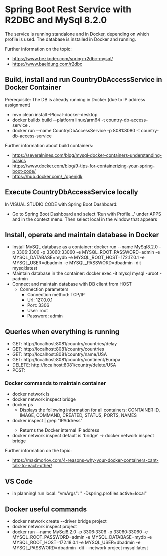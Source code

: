 # Spring Boot Rest Service with R2DBC and MySql 8.2.0
The service is running standalone and in Docker, depending on which profile is used. The database is installed in Docker and running.

Further information on the topic:

- https://www.bezkoder.com/spring-r2dbc-mysql/
- https://www.baeldung.com/r2dbc

## Build, install and run CountryDbAccessService in Docker Container
Prerequisite: The DB is already running in Docker (due to IP address assignment)

- mvn clean install -Plocal-docker-desktop
- docker buildx build --platform linux/arm64 -t country-db-access-service .
- docker run --name CountryDbAccessService -p 8081:8080 -t country-db-access-service

Further information about build containers:

- https://severalnines.com/blog/mysql-docker-containers-understanding-basics
- https://www.docker.com/blog/9-tips-for-containerizing-your-spring-boot-code/
- https://hub.docker.com/_/openjdk

## Execute CountryDbAccessService locally
In VISUAL STUDIO CODE with Spring Boot Dashboard:

- Go to Spring Boot Dashboard and select 'Run with Profile...' under APPS and in the context menu. Then select local in the window that appears

## Install, operate and maintain database in Docker
- Install MySQL database as a container:
  docker run --name MySql8.2.0 -p 3306:3306 -p 33060:33060 -e MYSQL_ROOT_PASSWORD=admin -e MYSQL_DATABASE=mydb -e MYSQL_ROOT_HOST=172.17.0.1 -e MYSQL_USER=dbadmin -e MYSQL_PASSWORD=dbadmin -dit mysql:latest
- Maintain database in the container:
  docker exec -it mysql mysql -uroot -padmin
- Connect and maintain database with DB client from HOST
  - Connection parameters
    - Connection method: TCP/IP
    - Url: 127.0.0.1
    - Port: 3306
    - User: root
    - Password: admin

## Queries when everything is running
- GET: http://localhost:8081/country/countries/delay
- GET: http://localhost:8081/country/countries
- GET: http://localhost:8081/country/name/USA
- GET: http://localhost:8081/country/continent/Europa
- DELETE: http://localhost:8081/country/delete/USA
- POST:

### Docker commands to maintain container
- docker network ls
- docker network inspect bridge
- docker ps
  - Displays the following information for all containers: CONTAINER ID, IMAGE, COMMAND, CREATED, STATUS, PORTS, NAMES
- docker inspect <CONTAINER ID> | grep "IPAddress"
  - Returns the Docker internal IP address
- docker network inspect <network> default is 'bridge' -> docker network inspect bridge

Further information on the topic:

- https://maximorlov.com/4-reasons-why-your-docker-containers-cant-talk-to-each-other/

## VS Code
- in planning! run local: "vmArgs": " -Dspring.profiles.active=local"

## Docker useful commands
- docker network create --driver bridge project
- docker network inspect project
- docker run --name MySql8.2.0 -p 3306:3306 -p 33060:33060 -e MYSQL_ROOT_PASSWORD=admin -e MYSQL_DATABASE=mydb -e MYSQL_ROOT_HOST=172.18.0.1 -e MYSQL_USER=dbadmin -e MYSQL_PASSWORD=dbadmin -dit --network project mysql:latest
